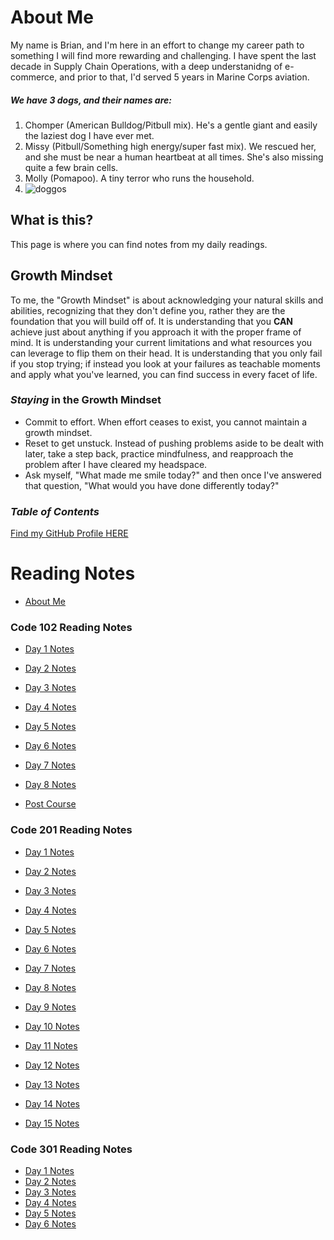 # About Me

My name is Brian, and I'm here in an effort to change my career path to something I will find more rewarding and challenging. I have spent the last decade in Supply Chain Operations, with a deep understanidng of e-commerce, and prior to that, I'd served 5 years in Marine Corps aviation.

##### We have 3 dogs, and their names are:
1. Chomper (American Bulldog/Pitbull mix). He's a gentle giant and easily the laziest dog I have ever met.
2. Missy (Pitbull/Something high energy/super fast mix). We rescued her, and she must be near a human heartbeat at all times. She's also missing quite a few brain cells.
3. Molly (Pomapoo). A tiny terror who runs the household.
4. ![doggos](https://i.ibb.co/rHD44W9/doggos.jpg)

## What is this?

This page is where you can find notes from my daily readings.

## Growth Mindset

To me, the "Growth Mindset" is about acknowledging your natural skills and abilities, recognizing that they don't define you, rather they are the foundation that you will build off of. It is understanding that you **CAN** achieve just about anything if you approach it with the proper frame of mind. It is understanding your current limitations and what resources you can leverage to flip them on their head. It is understanding that you only fail if you stop trying; if instead you look at your failures as teachable moments and apply what you've learned, you can find success in every facet of life.

### ***Staying*** in the Growth Mindset
- Commit to effort. When effort ceases to exist, you cannot maintain a growth mindset.
- Reset to get unstuck. Instead of pushing problems aside to be dealt with later, take a step back, practice mindfulness, and reapproach the problem after I have cleared my headspace.
- Ask myself, "What made me smile today?" and then once I've answered that question, "What would you have done differently today?"


### ***Table of Contents***
[Find my GitHub Profile HERE](https://www.github.com/brianjtarte)

# Reading Notes

- [About Me](index.md)

### Code 102 Reading Notes

- [Day 1 Notes](day1.md)

- [Day 2 Notes](day2.md)

- [Day 3 Notes](day3.md)

- [Day 4 Notes](day4.md)

- [Day 5 Notes](day5.md)

- [Day 6 Notes](day6.md)

- [Day 7 Notes](day7.md)

- [Day 8 Notes](day8.md)

- [Post Course](exam.md)

### Code 201 Reading Notes

- [Day 1 Notes](class-01.md)

- [Day 2 Notes](201-2.md)

- [Day 3 Notes](201-3.md)

- [Day 4 Notes](201-4.md)

- [Day 5 Notes](201-5.md)

- [Day 6 Notes](201-6.md)

- [Day 7 Notes](201-7.md)

- [Day 8 Notes](201-8.md)

- [Day 9 Notes](201-9.md)

- [Day 10 Notes](201-10.md)

- [Day 11 Notes](201-11.md)

- [Day 12 Notes](201-12.md)

- [Day 13 Notes](201-13.md)

- [Day 14 Notes](201-14.md)

- [Day 15 Notes](201-15.md)

### Code 301 Reading Notes

- [Day 1 Notes](301-1.md)
- [Day 2 Notes](301-2.md)
- [Day 3 Notes](301-3.md)
- [Day 4 Notes](301-4.md)
- [Day 5 Notes](301-5.md)
- [Day 6 Notes](301-6.md)